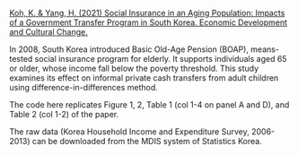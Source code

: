 [Koh, K. & Yang, H. (2021) Social Insurance in an Aging Population: Impacts of a Government Transfer Program in South Korea. Economic Development and Cultural Change.](https://www.journals.uchicago.edu/doi/abs/10.1086/705021)

In 2008, South Korea introduced Basic Old-Age Pension (BOAP), means-tested social insurance program for elderly. It supports individuals aged 65 or older, whose income fall below the poverty threshold. This study examines its effect on informal private cash transfers from adult children using difference-in-differences method.

The code here replicates Figure 1, 2, Table 1 (col 1-4 on panel A and D), and Table 2 (col 1-2) of the paper.

The raw data (Korea Household Income and Expenditure Survey, 2006-2013) can be downloaded from the MDIS system of Statistics Korea.
